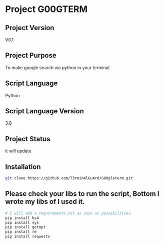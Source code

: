 # Project G00GTERM
## Project Version 
V0.1
## Project Purpose 
To make google search via python in your terminal 
## Script Language 
Python 
## Script Language Version 
3.8
## Project Status 
it will update
## Installation 
```bash 
git clone https://github.com/T3rmin4lGu4rd/G00gleterm.git
```

## Please check your libs to run the script, Bottom I wrote my libs of I used it.
```bash
# I will add a requirements.txt as soon as possibilities.
pip install bs4
pip install sys
pip install getopt
pip install re
pip install requests
```
